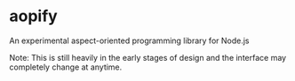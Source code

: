 # aopify
An experimental aspect-oriented programming library for Node.js

Note: This is still heavily in the early stages of design and the interface may completely change at anytime.
